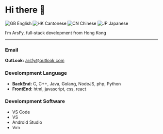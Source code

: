 # Hi there 👋

![GB](https://flagcdn.com/w20/gb.png) English  ![HK](https://flagcdn.com/w20/hk.png) Cantonese  ![CN](https://flagcdn.com/w20/cn.png) Chinese ![JP](https://flagcdn.com/w20/jp.png) Japanese 

I’m ArsFy, full-stack development from Hong Kong

-----

### Email
**OutLook:** [arsfy@outlook.com](mailto:arsfy@outlook.com) 

### Develompment Language
- **BackEnd:**
C, C++, Java, Golang, NodeJS, php, Python
- **FrontEnd:**
html, javascript, css, react

### Develompment Software
- VS Code
- VS
- Android Studio
- Vim
